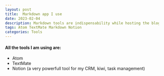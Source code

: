 ```yaml
---
layout: post
title:  Markdown app I use
date: 2023-02-04
description: Markdown tools are indispensability while hosting the blog powered by Jekyll
tags: Atom TextMate Markdown Notion
categories: Tools
---
```


#### All the tools I am using are:

- Atom
- TextMate
- Notion (a very powerfull tool for my CRM, kiwi, task management)
